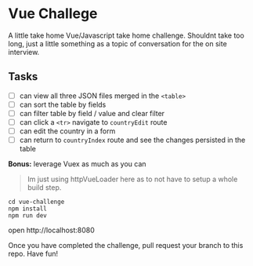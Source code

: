 # Vue Challege
A little take home Vue/Javascript take home challenge. Shouldnt take too long, just a little something as a topic of conversation for the on site interview.

## Tasks

- [ ] can view all three JSON files merged in the `<table>`
- [ ] can sort the table by fields
- [ ] can filter table by field / value and clear filter
- [ ] can click a `<tr>` navigate to `countryEdit` route
- [ ] can edit the country in a form
- [ ] can return to `countryIndex` route and see the changes persisted in the table

**Bonus:** leverage Vuex as much as you can

> Im just using httpVueLoader here as to not have to setup a whole build step.

```
cd vue-challenge
npm install
npm run dev
```
open http://localhost:8080

Once you have completed the challenge, pull request your branch to this repo. Have fun!
